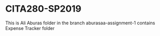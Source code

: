 # CITA280-SP2019
This is Ali Aburas folder in the branch aburasaa-assignment-1
contains Expense Tracker folder
